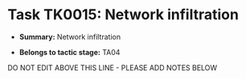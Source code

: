 # Task TK0015: Network infiltration

* **Summary:** Network infiltration

* **Belongs to tactic stage:** TA04

DO NOT EDIT ABOVE THIS LINE - PLEASE ADD NOTES BELOW